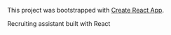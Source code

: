 This project was bootstrapped with [Create React App](https://github.com/facebookincubator/create-react-app).

Recruiting assistant built with React  
